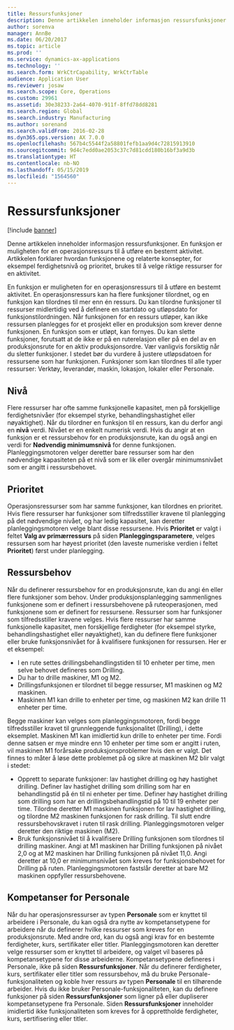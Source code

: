 ```yaml
---
title: Ressursfunksjoner
description: Denne artikkelen inneholder informasjon ressursfunksjoner. En funksjon er muligheten for en operasjonsressurs til å utføre en bestemt aktivitet. Artikkelen forklarer hvordan funksjonene og relaterte konsepter, for eksempel ferdighetsnivå og prioritet, brukes til å velge riktige ressurser for en aktivitet.
author: sorenva
manager: AnnBe
ms.date: 06/20/2017
ms.topic: article
ms.prod: ''
ms.service: dynamics-ax-applications
ms.technology: ''
ms.search.form: WrkCtrCapability, WrkCtrTable
audience: Application User
ms.reviewer: josaw
ms.search.scope: Core, Operations
ms.custom: 29961
ms.assetid: 30e38233-2a64-4070-911f-8ffd78dd8281
ms.search.region: Global
ms.search.industry: Manufacturing
ms.author: sorenand
ms.search.validFrom: 2016-02-28
ms.dyn365.ops.version: AX 7.0.0
ms.openlocfilehash: 567b4c5544f2a58801fefb1aa9d4c72815913910
ms.sourcegitcommit: 9d4c7edd0ae2053c37c7d81cdd180b16bf3a9d3b
ms.translationtype: HT
ms.contentlocale: nb-NO
ms.lasthandoff: 05/15/2019
ms.locfileid: "1564560"
---
```

# <a name="resource-capabilities"></a>Ressursfunksjoner

[!include [banner](../includes/banner.md)]

Denne artikkelen inneholder informasjon ressursfunksjoner. En funksjon er muligheten for en operasjonsressurs til å utføre en bestemt aktivitet. Artikkelen forklarer hvordan funksjonene og relaterte konsepter, for eksempel ferdighetsnivå og prioritet, brukes til å velge riktige ressurser for en aktivitet.

En funksjon er muligheten for en operasjonsressurs til å utføre en bestemt aktivitet. En operasjonsressurs kan ha flere funksjoner tilordnet, og en funksjon kan tilordnes til mer enn én ressurs. Du kan tilordne funksjoner til ressurser midlertidig ved å definere en startdato og utløpsdato for funksjonstilordningen. Når funksjonen for en ressurs utløper, kan ikke ressursen planlegges for et prosjekt eller en produksjon som krever denne funksjonen. En funksjon som er utløpt, kan fornyes. Du kan slette funksjoner, forutsatt at de ikke er på en ruterelasjon eller på en del av en produksjonsrute for en aktiv produksjonsordre. Vær vanligvis forsiktig når du sletter funksjoner. I stedet bør du vurdere å justere utløpsdatoen for ressursene som har funksjonen. Funksjoner som kan tilordnes til alle typer ressurser: Verktøy, leverandør, maskin, lokasjon, lokaler eller Personale.

## <a name="level"></a>Nivå
Flere ressurser har ofte samme funksjonelle kapasitet, men på forskjellige ferdighetsnivåer (for eksempel styrke, behandlingshastighet eller nøyaktighet). Når du tilordner en funksjon til en ressurs, kan du derfor angi en **nivå** verdi. Nivået er en enkelt numerisk verdi. Hvis du angir at en funksjon er et ressursbehov for en produksjonsrute, kan du også angi en verdi for **Nødvendig minimumsnivå** for denne funksjonen. Planleggingsmotoren velger deretter bare ressurser som har den nødvendige kapasiteten på et nivå som er lik eller overgår minimumsnivået som er angitt i ressursbehovet.

## <a name="priority"></a>Prioritet
Operasjonsressurser som har samme funksjoner, kan tilordnes en prioritet. Hvis flere ressurser har funksjoner som tilfredsstiller kravene til planlegging på det nødvendige nivået, og har ledig kapasitet, kan deretter planleggingsmotoren velge blant disse ressursene. Hvis **Prioritet** er valgt i feltet **Valg av primærressurs** på siden **Planleggingsparametere**, velges ressursen som har høyest prioritet (den laveste numeriske verdien i feltet **Prioritet**) først under planlegging.

## <a name="resource-requirements"></a>Ressursbehov
Når du definerer ressursbehov for en produksjonsrute, kan du angi én eller flere funksjoner som behov. Under produksjonsplanlegging sammenlignes funksjonene som er definert i ressursbehovene på ruteoperasjonen, med funksjonene som er definert for ressursene. Ressurser som har funksjoner som tilfredsstiller kravene velges. Hvis flere ressurser har samme funksjonelle kapasitet, men forskjellige ferdigheter (for eksempel styrke, behandlingshastighet eller nøyaktighet), kan du definere flere funksjoner eller bruke funksjonsnivået for å kvalifisere funksjonen for ressursen. Her er et eksempel:

-   I en rute settes drillingsbehandlingstiden til 10 enheter per time, men selve behovet defineres som Drilling.
-   Du har to drille maskiner, M1 og M2.
-   Drillingsfunksjonen er tilordnet til begge ressurser, M1 maskinen og M2 maskinen.
-   Maskinen M1 kan drille to enheter per time, og maskinen M2 kan drille 11 enheter per time.

Begge maskiner kan velges som planleggingsmotoren, fordi begge tilfredsstiller kravet til grunnleggende funksjonalitet (Drilling), i dette eksemplet. Maskinen M1 kan imidlertid kun drille to enheter per time. Fordi denne satsen er mye mindre enn 10 enheter per time som er angitt i ruten, vil maskinen M1 forårsake produksjonsproblemer hvis den er valgt. Det finnes to måter å løse dette problemet på og sikre at maskinen M2 blir valgt i stedet:

-   Opprett to separate funksjoner: lav hastighet drilling og høy hastighet drilling. Definer lav hastighet drilling som drilling som har en behandlingstid på én til ni enheter per time. Definer høy hastighet drilling som drilling som har en drillingsbehandlingstid på 10 til 19 enheter per time. Tilordne deretter M1 maskinen funksjonen for lav hastighet drilling, og tilordne M2 maskinen funksjonen for rask drilling. Til slutt endre ressursbehovskravet i ruten til rask drilling. Planleggingsmotoren velger deretter den riktige maskinen (M2).
-   Bruk funksjonsnivået til å kvalifisere Drilling funksjonen som tilordnes til drilling maskiner. Angi at M1 maskinen har Drilling funksjonen på nivået 2,0 og at M2 maskinen har Drilling funksjonen på nivået 11,0. Angi deretter at 10,0 er minimumsnivået som kreves for funksjonsbehovet for Drilling på ruten. Planleggingsmotoren fastslår deretter at bare M2 maskinen oppfyller ressursbehovene.

## <a name="competencies-for-human-resources"></a>Kompetanser for Personale
Når du har operasjonsressurser av typen **Personale** som er knyttet til arbeidere i Personale, du kan også dra nytte av kompetansetypene for arbeidere når du definerer hvilke ressurser som kreves for en produksjonsrute. Med andre ord, kan du også angi krav for en bestemte ferdigheter, kurs, sertifikater eller titler. Planleggingsmotoren kan deretter velge ressurser som er knyttet til arbeidere, og valget vil baseres på kompetansetypene for disse arbeiderne. Kompetansetypene defineres i Personale, ikke på siden **Ressursfunksjoner**. Når du definerer ferdigheter, kurs, sertifikater eller titler som ressursbehov, må du bruke Personale-funksjonaliteten og koble hver ressurs av typen **Personale** til en tilhørende arbeider. Hvis du ikke bruker Personale-funksjonaliteten, kan du definere funksjoner på siden **Ressursfunksjoner** som ligner på eller dupliserer kompetansetypene fra Personale. Siden **Ressursfunksjoner** inneholder imidlertid ikke funksjonaliteten som kreves for å opprettholde ferdigheter, kurs, sertifisering eller titler.



